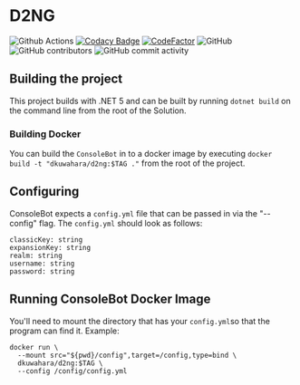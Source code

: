 # D2NG
![Github Actions](https://img.shields.io/github/workflow/status/dkuwahara/D2NG/.NET%20Core)
[![Codacy Badge](https://app.codacy.com/project/badge/Grade/99d55aeccf894ac0aecc41d06bcb3277)](https://www.codacy.com/gh/dkuwahara/D2NG/dashboard?utm_source=github.com&amp;utm_medium=referral&amp;utm_content=dkuwahara/D2NG&amp;utm_campaign=Badge_Grade)
[![CodeFactor](https://www.codefactor.io/repository/github/dkuwahara/d2ng/badge)](https://www.codefactor.io/repository/github/dkuwahara/d2ng)
![GitHub](https://img.shields.io/github/license/dkuwahara/D2NG.svg)
![GitHub contributors](https://img.shields.io/github/contributors/dkuwahara/D2NG.svg)
![GitHub commit activity](https://img.shields.io/github/commit-activity/m/dkuwahara/D2NG.svg)

## Building the project
This project builds with .NET 5 and can be built by running `dotnet build` on the command line from the root of the Solution.

### Building Docker
You can build the `ConsoleBot` in to a docker image by executing `docker build -t "dkuwahara/d2ng:$TAG ."` from the root of the project.

## Configuring
ConsoleBot expects a `config.yml` file that can be passed in via the "--config" flag. The `config.yml` should look as follows:
```
classicKey: string
expansionKey: string
realm: string
username: string
password: string
```

## Running ConsoleBot Docker Image
You'll need to mount the directory that has your `config.yml`so that the program can find it. Example: 
```
docker run \
  --mount src="${pwd}/config",target=/config,type=bind \
  dkuwahara/d2ng:$TAG \
  --config /config/config.yml
```
